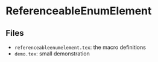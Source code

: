 # ReferenceableEnumElement

## Files

* `referenceableenumelement.tex`: the macro definitions
* `demo.tex`: small demonstration
